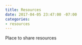 ```yaml
---
title: Resources
date: 2017-04-05 23:47:00 -07:00
categories:
- resources
---
```


Place to share resources